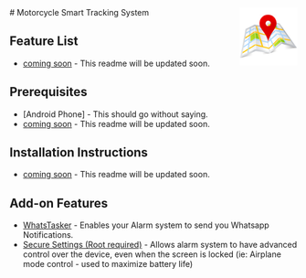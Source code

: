 <img src="logo.png" align="right" width="20%" height="20%" />
# Motorcycle Smart Tracking System

## Feature List

- [coming soon](https://iptvgta.net) - This readme will be updated soon.

## Prerequisites

- [Android Phone] - This should go without saying.
- [coming soon](https://iptvgta.net) - This readme will be updated soon.

## Installation Instructions

- [coming soon](https://iptvgta.net) - This readme will be updated soon.

## Add-on Features

- [WhatsTasker](https://whatstasker.en.aptoide.com/) - Enables your Alarm system to send you Whatsapp Notifications.
- [Secure Settings (Root required)](https://play.google.com/store/apps/details?id=com.intangibleobject.securesettings.plugin&hl=en_CA) - Allows alarm system to have advanced control over the device, even when the screen is locked (ie: Airplane mode control - used to maximize battery life)
